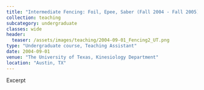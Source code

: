 ```yaml
---
title: "Intermediate Fencing: Foil, Epee, Saber (Fall 2004 - Fall 2005)"
collection: teaching
subcategory: undergraduate
classes: wide
header: 
  teaser: /assets/images/teaching/2004-09-01_Fencing2_UT.png
type: "Undergraduate course, Teaching Assistant"
date: 2004-09-01
venue: "The University of Texas, Kinesiology Department"
location: "Austin, TX"
---
```


Excerpt



